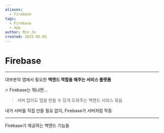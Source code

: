 ```yaml
---
aliases:
  - Firebase
tags:
  - Firebase
  - app
author: Min Jo
created: 2025-05-05
---
```



# Firebase 
---

대부분의 앱에서 필요한 **백엔드 역할을 해주는 서비스 플랫폼**

🔥 Firebase는 뭐냐면...

> 서버 없이도 앱을 만들 수 있게 도와주는 백엔드 서비스 묶음 

내가 서버를 직접 만들 필요 없이, Firebase가 서버처럼 작동

---

Firebase가 제공하는 백엔드 기능들 

